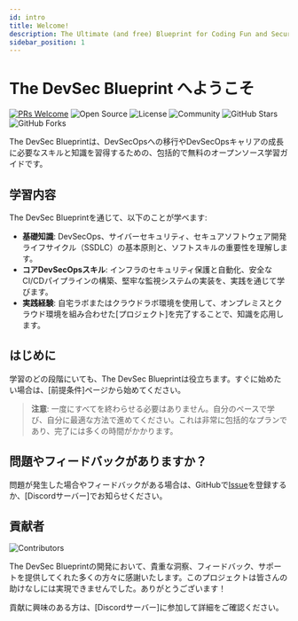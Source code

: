 ```yaml
---
id: intro
title: Welcome!
description: The Ultimate (and free) Blueprint for Coding Fun and Securing Runs!
sidebar_position: 1
---
```


<!-- markdownlint-disable MD025 -->

# The DevSec Blueprint へようこそ

<!-- markdownlint-enable MD025 -->

[![PRs Welcome](https://img.shields.io/badge/PRs-welcome-brightgreen.svg?style=for-the-badge)](https://makeapullrequest.com)
![Open Source](https://img.shields.io/badge/Open%20Source-❤-blue?style=for-the-badge)
![License](https://img.shields.io/badge/License-MIT-green?style=for-the-badge)
![Community](https://img.shields.io/badge/Community-Join%20Us-brightgreen?style=for-the-badge)
![GitHub Stars](https://img.shields.io/github/stars/The-DevSec-Blueprint/devsecblueprint.github.io?style=for-the-badge)
![GitHub Forks](https://img.shields.io/github/forks/The-DevSec-Blueprint/devsecblueprint.github.io?style=for-the-badge)

The DevSec Blueprintは、DevSecOpsへの移行やDevSecOpsキャリアの成長に必要なスキルと知識を習得するための、包括的で無料のオープンソース学習ガイドです。

## 学習内容

The DevSec Blueprintを通じて、以下のことが学べます:

- **基礎知識**: DevSecOps、サイバーセキュリティ、セキュアソフトウェア開発ライフサイクル（SSDLC）の基本原則と、ソフトスキルの重要性を理解します。
- **コアDevSecOpsスキル**: インフラのセキュリティ保護と自動化、安全なCI/CDパイプラインの構築、堅牢な監視システムの実装を、実践を通じて学びます。
- **実践経験**: 自宅ラボまたはクラウドラボ環境を使用して、オンプレミスとクラウド環境を組み合わせた[プロジェクト]を完了することで、知識を応用します。

## はじめに

学習のどの段階にいても、The DevSec Blueprintは役立ちます。すぐに始めたい場合は、[前提条件]ページから始めてください。

> **注意**: 一度にすべてを終わらせる必要はありません。自分のペースで学び、自分に最適な方法で進めてください。これは非常に包括的なプランであり、完了には多くの時間がかかります。

## 問題やフィードバックがありますか？

問題が発生した場合やフィードバックがある場合は、GitHubで[Issue](https://github.com/The-DevSec-Blueprint/devsecblueprint/issues)を登録するか、[Discordサーバー]でお知らせください。

## 貢献者

![Contributors](/img/CONTRIBUTORS.svg)

The DevSec Blueprintの開発において、貴重な洞察、フィードバック、サポートを提供してくれた多くの方々に感謝いたします。このプロジェクトは皆さんの助けなしには実現できませんでした。ありがとうございます！

貢献に興味のある方は、[Discordサーバー]に参加して詳細をご確認ください。

<!-- Links -->

[projects]: ./projects/

[Prerequisities]: ./prerequisites.md

[Discord Server]: https://discord.gg/enMmUNq8jc